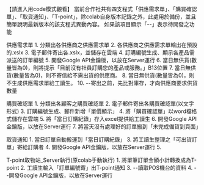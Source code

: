 【請進入用code模式觀看】
當前合作社共有四支程式「供應需求單」、「購買確認單」、「取貨通知」、「T-point」，除colab自身版本記錄之外，此處用於備份，並且簡單說明最新版本的該支程式異動內容。
如果該項目顯示「--」表示待開發之功能


供應需求單
    1. 分類出各供應商之供應需求單
    2. 各供應商之供應需求單輸出在預設的.xslx
    3. 電子郵件寄出各.xslx，並儲存在雲端
    4. 訂購編號生成、顯示各產品需派送的訂單編號
    5. 開發Google API金鑰版，以放在Server運行
    6. 當日無供貨(數量皆為0)，則將提示「目前沒有社員訂購您的產品或服務。」B13位置
    7. 當日無供貨(數量皆為0)，則不寄信給不需出貨的供應商。
    8. 當日無供貨(數量皆為0)，則不生成供應需求單給工讀生。
    10. --寄出之前，先比對庫存，才向供應商要求供貨數量

購買確認單
    1. 分類出各顧客之購買確認單
    2. 電子郵件寄出各購買確認單(以文字形式)
    3. 訂購編號生成、郵件新增「單價顯示」
    4. 將「購買確認單」以word檔格式儲存在雲端
    5. 將「當日訂購紀錄」存入excel提供給工讀生
    6. 開發Google API金鑰版，以放在Server運行
    7. 將當天沒有處理好的訂單搬到「未完成備貨到頁面」

取貨通知
    1. 當日訂單自動搬運到「當日訂購紀錄」
    3. 將工讀生整理之「可出貨訂單」寄給訂購者
    4. 開發Google API金鑰版，以放在Server運行
    5. 

T-point取物站_Server執行(原colab手動執行)
    1. 將單筆訂單金額小計轉換成為T-point
    2. 工讀生輸入「訂單編號寄」出T-point通知
    3. --讀取POS機台的資料
    4. --開發Google API金鑰版，以放在Server運行
